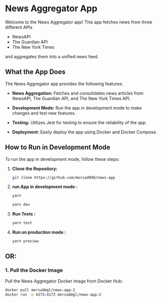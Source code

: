 # News Aggregator App

Welcome to the News Aggregator app! This app fetches news from three different APIs

- NewsAPI
- The Guardian API
- The New York Times

and aggregates them into a unified news feed.

## What the App Does

The News Aggregator app provides the following features:

- **News Aggregation:** Fetches and consolidates news articles from NewsAPI, The Guardian API, and The New York Times API.

- **Development Mode:** Run the app in development mode to make changes and test new features.

- **Testing:** Utilizes Jest for testing to ensure the reliability of the app.

- **Deployment:** Easily deploy the app using Docker and Docker Compose.

## How to Run in Development Mode

To run the app in development mode, follow these steps:

1. **Clone the Repository:**

   ```bash
   git clone https://github.com/mersad998/news-app
   ```

2. **run App in development mode :**

   ```bash
   yarn

   yarn dev

   ```

3. **Run Tests :**

   ```bash
   yarn test

   ```

4. **Run on production mode :**

   ```bash
   yarn preview
   ```

## OR:

### 1. Pull the Docker Image

Pull the News Aggregator Docker image from Docker Hub:

```bash
docker pull mersadmgl/news-app:2
docker run -p 4173:4173 mersadmgl/news-app:2
```

